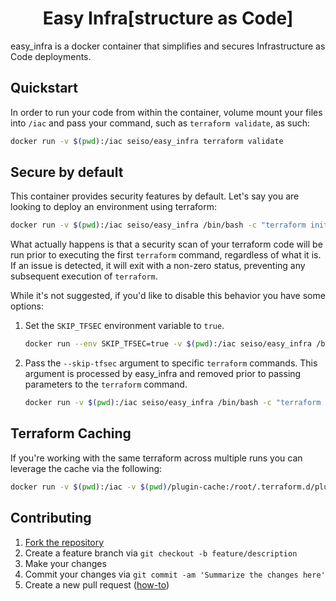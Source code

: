 <h1 align="center">Easy Infra[structure as Code]</h1>

easy_infra is a docker container that simplifies and secures Infrastructure as
Code deployments.

## Quickstart

In order to run your code from within the container, volume mount your files
into `/iac` and pass your command, such as `terraform validate`, as such:
```bash
docker run -v $(pwd):/iac seiso/easy_infra terraform validate
```

## Secure by default

This container provides security features by default.  Let's say you are
looking to deploy an environment using terraform:
```bash
docker run -v $(pwd):/iac seiso/easy_infra /bin/bash -c "terraform init && terraform validate && terraform apply"
```
What actually happens is that a security scan of your terraform code will be
run prior to executing the first `terraform` command, regardless of what it is.
If an issue is detected, it will exit with a non-zero status, preventing any
subsequent execution of `terraform`.

While it's not suggested, if you'd like to disable this behavior you have some
options:
1. Set the `SKIP_TFSEC` environment variable to `true`.
    ```bash
    docker run --env SKIP_TFSEC=true -v $(pwd):/iac seiso/easy_infra /bin/bash -c "terraform init && terraform validate && terraform apply"
    ```
1. Pass the `--skip-tfsec` argument to specific `terraform` commands.  This
   argument is processed by easy_infra and removed prior to passing parameters
   to the `terraform` command.
    ```bash
    docker run -v $(pwd):/iac seiso/easy_infra /bin/bash -c "terraform --skip-tfsec init && terraform validate --skip-tfsec && terraform --skip-tfsec apply"
    ```

## Terraform Caching

If you're working with the same terraform across multiple runs you can leverage
the cache via the following:
```bash
docker run -v $(pwd):/iac -v $(pwd)/plugin-cache:/root/.terraform.d/plugin-cache easy_infra:latest /bin/bash -c "terraform init; terraform version"
```

## Contributing

1. [Fork the repository](https://github.com/SeisoLLC/easy_infra/fork)
1. Create a feature branch via `git checkout -b feature/description`
1. Make your changes
1. Commit your changes via `git commit -am 'Summarize the changes here'`
1. Create a new pull request ([how-to](https://help.github.com/articles/creating-a-pull-request/))
